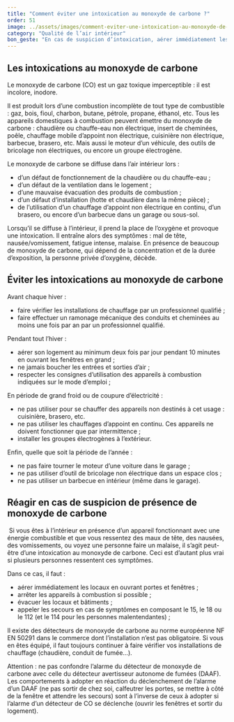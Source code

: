 ```yaml
---
title: "Comment éviter une intoxication au monoxyde de carbone ?"
order: 51
image: ../assets/images/comment-eviter-une-intoxication-au-monoxyde-de-carbone.jpg
category: "Qualité de l’air intérieur"
bon_geste: "En cas de suspicion d’intoxication, aérer immédiatement les locaux, arrêter si possible les appareils à combustion, évacuer les locaux et appeler les secours."
---
```


## Les intoxications au monoxyde de carbone

Le monoxyde de carbone (CO) est un gaz toxique imperceptible : il est incolore, inodore. 

Il est produit lors d’une combustion incomplète de tout type de combustible : gaz, bois, fioul, charbon, butane, pétrole, propane, éthanol, etc. Tous les appareils domestiques à combustion peuvent émettre du monoxyde de carbone : chaudière ou chauffe-eau non électrique, insert de cheminées, poêle, chauffage mobile d’appoint non électrique, cuisinière non électrique, barbecue, brasero, etc. Mais aussi le moteur d’un véhicule, des outils de bricolage non électriques, ou encore un groupe électrogène. 

Le monoxyde de carbone se diffuse dans l’air intérieur lors : 
- d’un défaut de fonctionnement de la chaudière ou du chauffe-eau ; 
- d’un défaut de la ventilation dans le logement ;
- d’une mauvaise évacuation des produits de combustion ; 
- d’un défaut d’installation (hotte et chaudière dans la même pièce) ; 
- de l’utilisation d’un chauffage d’appoint non électrique en continu, d’un brasero, ou encore d’un barbecue dans un garage ou sous-sol.
 
Lorsqu’il se diffuse à l’intérieur, il prend la place de l’oxygène et provoque une intoxication. Il entraîne alors des symptômes : mal de tête, nausée/vomissement, fatigue intense, malaise. En présence de beaucoup de monoxyde de carbone, qui dépend de la concentration et de la durée d’exposition, la personne privée d’oxygène, décède. 

## Éviter les intoxications au monoxyde de carbone 

Avant chaque hiver :
- faire vérifier les installations de chauffage par un professionnel qualifié ;
- faire effectuer un ramonage mécanique des conduits et cheminées au moins une fois par an par un professionnel qualifié.
 
Pendant tout l’hiver :
- aérer son logement au minimum deux fois par jour pendant 10 minutes en ouvrant les fenêtres en grand ;
- ne jamais boucher les entrées et sorties d’air ;
- respecter les consignes d’utilisation des appareils à combustion indiquées sur le mode d’emploi ;
 
En période de grand froid ou de coupure d’électricité : 
- ne pas utiliser pour se chauffer des appareils non destinés à cet usage : cuisinière, brasero, etc.
- ne pas utiliser les chauffages d’appoint en continu. Ces appareils ne doivent fonctionner que par intermittence ;
- installer les groupes électrogènes à l’extérieur. 
 
Enfin, quelle que soit la période de l’année : 
- ne pas faire tourner le moteur d’une voiture dans le garage ;
- ne pas utiliser d’outil de bricolage non électrique dans un espace clos ; 
- ne pas utiliser un barbecue en intérieur (même dans le garage).

## Réagir en cas de suspicion de présence de monoxyde de carbone
­
Si vous êtes à l’intérieur en présence d’un appareil fonctionnant avec une énergie combustible et que vous ressentez des maux de tête, des nausées, des vomissements, ou voyez une personne faire un malaise, il s’agit peut-être d’une intoxication au monoxyde de carbone. Ceci est d’autant plus vrai si plusieurs personnes ressentent ces symptômes.
 
Dans ce cas, il faut :  
- aérer immédiatement les locaux en ouvrant portes et fenêtres ;
- arrêter les appareils à combustion si possible ;
- évacuer les locaux et bâtiments ;
- appeler les secours en cas de symptômes en composant le 15, le 18 ou le 112 (et le 114 pour les personnes malentendantes) ;
 
Il existe des détecteurs de monoxyde de carbone au norme européenne NF EN 50291 dans le commerce dont l’installation n’est pas obligatoire. Si vous en êtes équipé, il faut toujours continuer à faire vérifier vos installations de chauffage (chaudière, conduit de fumée…).

Attention : ne pas confondre l’alarme du détecteur de monoxyde de carbone avec celle du détecteur avertisseur autonome de fumées (DAAF). Les comportements à adopter en réaction du déclenchement de l’alarme d’un DAAF (ne pas sortir de chez soi, calfeutrer les portes, se mettre à côté de la fenêtre et attendre les secours) sont à l’inverse de ceux à adopter si l’alarme d’un détecteur de CO se déclenche (ouvrir les fenêtres et sortir du logement).
